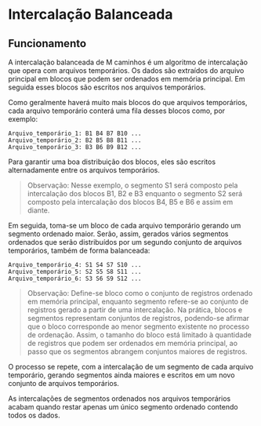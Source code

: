 # Intercalação Balanceada

## Funcionamento

A intercalação balanceada de M caminhos é um algoritmo de intercalação que opera com arquivos temporários. Os dados são extraídos do arquivo principal em blocos que podem ser ordenados em memória principal. Em seguida esses blocos são escritos nos arquivos temporários. 

Como geralmente haverá muito mais blocos do que arquivos temporários, cada arquivo temporário conterá uma fila desses blocos como, por exemplo:

    Arquivo_temporário_1: B1 B4 B7 B10 ...
    Arquivo_temporário_2: B2 B5 B8 B11 ...
    Arquivo_temporário_3: B3 B6 B9 B12 ...

Para garantir uma boa distribuição dos blocos, eles são escritos alternadamente entre os arquivos temporários.

>Observação: Nesse exemplo, o segmento S1 será composto pela intercalação dos blocos B1, B2 e B3 enquanto o segmento S2 será composto pela intercalação dos blocos B4, B5 e B6 e assim em diante. 

Em seguida, toma-se um bloco de cada arquivo temporário gerando um segmento ordenado maior. Serão, assim, gerados vários segmentos ordenados que serão distribuídos 
por um segundo conjunto de arquivos temporários, também de forma balanceada:

    Arquivo_temporário_4: S1 S4 S7 S10 ...
    Arquivo_temporário_5: S2 S5 S8 S11 ...
    Arquivo_temporário_6: S3 S6 S9 S12 ...

> Observação: Define-se bloco como o conjunto de registros ordenado em memória principal, enquanto segmento refere-se ao conjunto de registros gerado a partir de uma intercalação. Na prática, blocos e segmentos representam conjuntos de registros, podendo-se afirmar que o bloco corresponde ao menor segmento existente no processo de ordenação. Assim, o tamanho do bloco está limitado à quantidade de registros que podem ser ordenados em memória principal, ao passo que os segmentos abrangem conjuntos maiores de registros.


O processo se repete, com a intercalação de um segmento de cada arquivo temporário, gerando segmentos ainda maiores e escritos em um novo conjunto de arquivos temporários. 

As intercalações de segmentos ordenados nos arquivos temporários acabam quando restar apenas um único segmento ordenado contendo todos os dados.